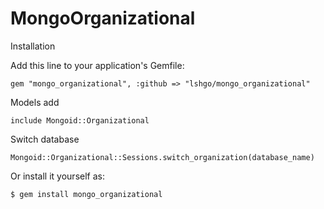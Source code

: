 # MongoOrganizational

Installation

Add this line to your application's Gemfile:

    gem "mongo_organizational", :github => "lshgo/mongo_organizational"

Models add

    include Mongoid::Organizational

Switch database 

    Mongoid::Organizational::Sessions.switch_organization(database_name)
  
Or install it yourself as:

    $ gem install mongo_organizational
 